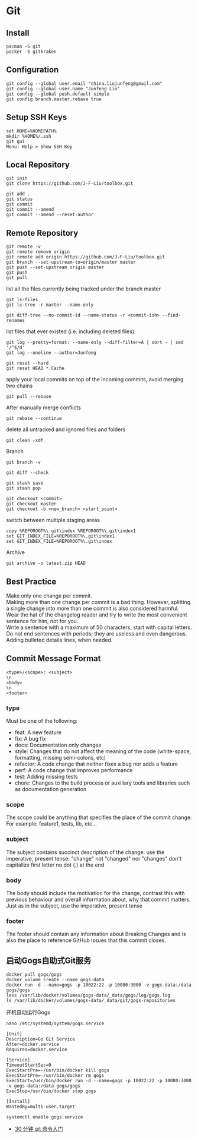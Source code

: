 # Git

## Install
```
pacman -S git
packer -S gitkraken
```

## Configuration
```
git config --global user.email "china.liujunfeng@gmail.com"
git config --global user.name "Junfeng Liu"
git config --global push.default simple
git config branch.master.rebase true
```

## Setup SSH Keys
```
set HOME=%HOMEPATH%
mkdir %HOME%/.ssh
git gui
Menu: Help > Show SSH Key
```

## Local Repository
```
git init
git clone https://github.com/J-F-Liu/toolbox.git

git add .
git status
git commit
git commit --amend
git commit --amend --reset-author
```

## Remote Repository
```
git remote -v
git remote remove origin
git remote add origin https://github.com/J-F-Liu/toolbox.git
git branch --set-upstream-to=origin/master master
git push --set-upstream origin master
git push
git pull
```

list all the files currently being tracked under the branch master
```
git ls-files
git ls-tree -r master --name-only

git diff-tree --no-commit-id --name-status -r <commit-ish> --find-renames
```

list files that ever existed (i.e. including deleted files):
```
git log --pretty=format: --name-only --diff-filter=A | sort - | sed '/^$/d'
git log --oneline --author=Junfeng

git reset --hard
git reset HEAD *.Cache
```

apply your local commits on top of the incoming commits, avoid merging two chains
```
git pull --rebase
```
After manually merge conflicts
```
git rebase --continue
```

delete all untracked and ignored files and folders
```
git clean -xdf
```

Branch
```
git branch -v

git diff --check

git stash save
git stash pop

git checkout <commit>
git checkout master
git checkout -b <new_branch> <start_point>
```

switch between multiple staging areas
```
copy %REPOROOT%\.git\index %REPOROOT%\.git\index1
set GIT_INDEX_FILE=%REPOROOT%\.git\index1
set GIT_INDEX_FILE=%REPOROOT%\.git\index
```

Archive
```
git archive -o latest.zip HEAD
```
## Best Practice
Make only one change per commit.<br/>
Making more than one change per commit is a bad thing. However, splitting a single change into more than one commit is also considered harmful.<br/>
Wear the hat of the changelog reader and try to write the most convenient sentence for him, not for you.<br/>
Write a sentence with a maximum of 50 characters, start with capital letters. Do not end sentences with periods; they are useless and even dangerous.<br/>
Adding bulleted details lines, when needed.

## Commit Message Format
```
<type>/<scope>: <subject>
\n
<body>
\n
<footer>
```

### type
Must be one of the following:
- feat: A new feature
- fix: A bug fix
- docs: Documentation only changes
- style: Changes that do not affect the meaning of the code (white-space, formatting, missing semi-colons, etc)
- refactor: A code change that neither fixes a bug nor adds a feature
- perf: A code change that improves performance
- test: Adding missing tests
- chore: Changes to the build process or auxiliary tools and libraries such as documentation generation

### scope
The scope could be anything that specifies the place of the commit change. For example: feature1, tests, lib, etc...

### subject
The subject contains succinct description of the change:
use the imperative, present tense: "change" not "changed" nor "changes"
don't capitalize first letter
no dot (.) at the end

### body
The body should include the motivation for the change, contrast this with previous behaviour and overall information about, why that commit matters.
Just as in the subject, use the imperative, present tense

### footer
The footer should contain any information about Breaking Changes and is also the place to reference GitHub issues that this commit closes.

## 启动Gogs自助式Git服务
```
docker pull gogs/gogs
docker volume create --name gogs-data
docker run -d --name=gogs -p 10022:22 -p 10080:3000 -v gogs-data:/data gogs/gogs
less /var/lib/docker/volumes/gogs-data/_data/gogs/log/gogs.log
ls /var/lib/docker/volumes/gogs-data/_data/git/gogs-repositories
```

开机自动运行Gogs
```
nano /etc/systemd/system/gogs.service
```
```
[Unit]
Description=Go Git Service
After=docker.service
Requires=docker.service

[Service]
TimeoutStartSec=0
ExecStartPre=-/usr/bin/docker kill gogs
ExecStartPre=-/usr/bin/docker rm gogs
ExecStart=/usr/bin/docker run -d --name=gogs -p 10022:22 -p 10080:3000 -v gogs-data:/data gogs/gogs
ExecStop=/usr/bin/docker stop gogs

[Install]
WantedBy=multi-user.target
```
```
systemctl enable gogs.service
```

- [30 分钟 git 命令入门](http://www.w3ctrain.com/2016/06/26/learn-git-in-30-minutes/)
